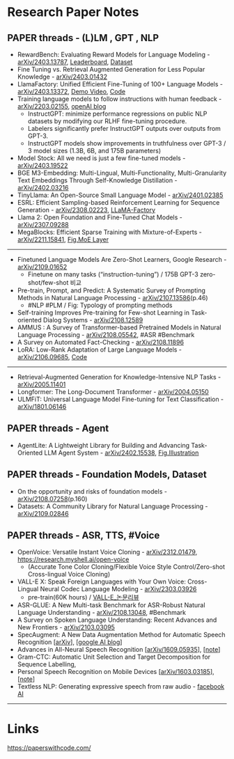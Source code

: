# Research Paper Notes 
## PAPER threads - (L)LM , GPT , NLP
* RewardBench: Evaluating Reward Models for Language Modeling - [arXiv/2403.13787](https://arxiv.org/pdf/2403.13787v1.pdf), [Leaderboard](https://huggingface.co/spaces/allenai/reward-bench), [Dataset](https://huggingface.co/datasets/allenai/reward-bench)
* Fine Tuning vs. Retrieval Augmented Generation for Less Popular Knowledge - [arXiv/2403.01432](https://arxiv.org/abs/2403.01432)
* LlamaFactory: Unified Efficient Fine-Tuning of 100+ Language Models - [arXiv/2403.13372](https://arxiv.org/abs/2403.13372), [Demo Video](https://youtu.be/W29FgeZEpus?si=vhYd_dcGMt5lLTEo), [Code](https://github.com/hiyouga/LLaMA-Factory)
* Training language models to follow instructions with human feedback - [arXiv/2203.02155](https://arxiv.org/abs/2203.02155), [openAI blog](https://openai.com/blog/instruction-following/)
  - InstructGPT: minimize performance regressions on public NLP datasets by modifying our RLHF fine-tuning procedure.
  - Labelers significantly prefer InstructGPT outputs over outputs from GPT-3.
  - InstructGPT models show improvements in truthfulness over GPT-3 / 3 model sizes (1.3B, 6B, and 175B parameters)
* Model Stock: All we need is just a few fine-tuned models - [arXiv/2403.19522](https://arxiv.org/abs/2403.19522)
* BGE M3-Embedding: Multi-Lingual, Multi-Functionality, Multi-Granularity Text Embeddings Through Self-Knowledge Distillation - [arXiv/2402.03216](https://arxiv.org/abs/2402.03216)
* TinyLlama: An Open-Source Small Language Model - [arXiv/2401.02385](https://arxiv.org/abs/2401.02385)
* ESRL: Efficient Sampling-based Reinforcement Learning for Sequence Generation - [arXiv/2308.02223](https://arxiv.org/abs/2308.02223), [LLaMA-Factory](https://github.com/hiyouga/LLaMA-Factory)
* Llama 2: Open Foundation and Fine-Tuned Chat Models - [arXiv/2307.09288](https://arxiv.org/abs/2307.09288)
* MegaBlocks: Efficient Sparse Training with Mixture-of-Experts - [arXiv/2211.15841](https://arxiv.org/abs/2211.15841), [Fig.MoE Layer](https://tenstorrent.com/wp-content/uploads/2023/11/MegaBlocks.png)
------
* Finetuned Language Models Are Zero-Shot Learners, Google Research - [arXiv/2109.01652](https://arxiv.org/pdf/2109.01652.pdf) 
  - Finetune on many tasks (“instruction-tuning”) / 175B GPT-3 zero-shot/few-shot 비교
* Pre-train, Prompt, and Predict: A Systematic Survey of Prompting Methods in Natural Language Processing - [arXiv/2107.13586](https://arxiv.org/pdf/2107.13586v1.pdf)(p.46)
  - #NLP #PLM / Fig: Typology of prompting methods
* Self-training Improves Pre-training for Few-shot Learning in Task-oriented Dialog Systems - [arXiv/2108.12589](https://arxiv.org/abs/2108.12589)
* AMMUS : A Survey of Transformer-based Pretrained Models in Natural Language Processing - [arXiv/2108.05542](https://arxiv.org/abs/2108.05542), #ASR #Benchmark
* A Survey on Automated Fact-Checking - [arXiv/2108.11896](https://arxiv.org/abs/2108.11896)
* LoRA: Low-Rank Adaptation of Large Language Models - [arXiv/2106.09685](https://arxiv.org/abs/2106.09685v2), [Code](https://github.com/microsoft/LoRA)
------
* Retrieval-Augmented Generation for Knowledge-Intensive NLP Tasks -  [arXiv/2005.11401](https://arxiv.org/abs/2005.11401)
* Longformer: The Long-Document Transformer - [arXiv/2004.05150](https://arxiv.org/abs/2004.05150)
* ULMFiT: Universal Language Model Fine-tuning for Text Classification - [arXiv/1801.06146](https://arxiv.org/abs/1801.06146)


## PAPER threads - Agent 
* AgentLite: A Lightweight Library for Building and Advancing Task-Oriented LLM Agent System - [arXiv/2402.15538](https://arxiv.org/abs/2402.15538), [Fig.Illustration](https://d3i71xaburhd42.cloudfront.net/fc1dec23e44b7316cae4cda93ab0fdd1c56b2f28/9-Figure2-1.png)
  
## PAPER threads - Foundation Models, Dataset 
* On the opportunity and risks of foundation models - [arXiv/2108.07258](https://arxiv.org/abs/2108.07258)(p.160)
* Datasets: A Community Library for Natural Language Processing - [arXiv/2109.02846](https://arxiv.org/pdf/2109.02846.pdf)
 
## PAPER threads - ASR, TTS, #Voice
* OpenVoice: Versatile Instant Voice Cloning - [arXiv/2312.01479](https://arxiv.org/abs/2312.01479), https://research.myshell.ai/open-voice
  - (Accurate Tone Color Cloning/Flexible Voice Style Control/Zero-shot Cross-lingual Voice Cloning)
* VALL-E X: Speak Foreign Languages with Your Own Voice: Cross-Lingual Neural Codec Language Modeling - [arXiv/2303.03926](https://arxiv.org/abs/2303.03926)
  - pre-train(60K hours) / [VALL-E_논문리뷰](https://kimjy99.github.io/%EB%85%BC%EB%AC%B8%EB%A6%AC%EB%B7%B0/vall-e/)
* ASR-GLUE: A New Multi-task Benchmark for ASR-Robust Natural Language Understanding - [arXiv/2108.13048](https://arxiv.org/abs/2108.13048), #Benchmark
* A Survey on Spoken Language Understanding: Recent Advances and New Frontiers - [arXiv/2103.03095](https://arxiv.org/abs/2103.03095)
* SpecAugment: A New Data Augmentation Method for Automatic Speech Recognition [[arXiv](https://arxiv.org/abs/1904.08779)], [[google AI blog](https://ai.googleblog.com/2019/04/specaugment-new-data-augmentation.html)] 
* Advances in All-Neural Speech Recognition [[arXiv/1609.05935](https://arxiv.org/abs/1609.05935)], [[note](https://github.com/knlee-voice/PaperNotes/blob/master/notes/aXv1609.05935.md)]
* Gram-CTC: Automatic Unit Selection and Target Decomposition for Sequence Labelling, 
* Personal Speech Recognition on Mobile Devices [[arXiv/1603.03185](https://arxiv.org/abs/1603.03185)], [[note](notes/aXv1603.03185.md)]
* Textless NLP: Generating expressive speech from raw audio - [facebook AI](https://ai.facebook.com/blog/textless-nlp-generating-expressive-speech-from-raw-audio)

---
# Links 
https://paperswithcode.com/
